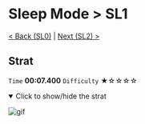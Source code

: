 # Sleep Mode > SL1

[< Back (SL0)](https://github.com/Doublevil/scbspeedrun/blob/main/levels/sl/SL0.md) | [Next (SL2) >](https://github.com/Doublevil/scbspeedrun/blob/main/levels/sl/SL2.md)

## Strat

`Time` **00:07.400** `Difficulty` ★☆☆☆☆
<details open>
  <summary>Click to show/hide the strat</summary>

  ![gif](https://github.com/Doublevil/scbspeedrun/blob/main/media/levels/sl/SL1_Strat.webp)
</details>
